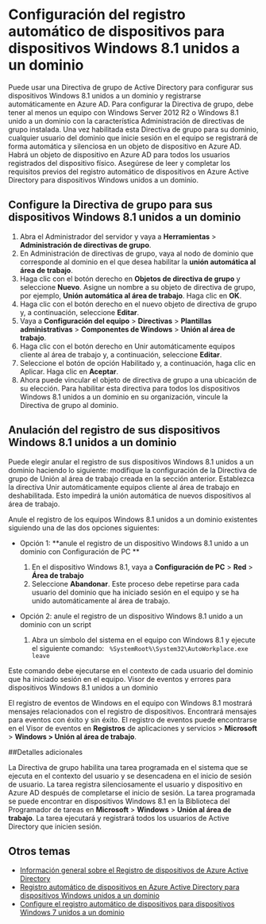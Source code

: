 <properties
	pageTitle="Configure el registro automático de dispositivos para dispositivos Windows 8.1 unidos a un dominio| Microsoft Azure"
	description="Pasos para configurar la Directiva de grupo a fin de registrar automáticamente dispositivos Windows 8.1 unidos a un dominio en Azure AD."
	services="active-directory"
	documentationCenter=""
	authors="femila"
	manager="stevenpo"
	editor=""/>

<tags
	ms.service="active-directory"
	ms.workload="identity"
	ms.tgt_pltfrm="na"
	ms.devlang="na"
	ms.topic="article"
	ms.date="11/24/2015"
	ms.author="femila"/>

# Configuración del registro automático de dispositivos para dispositivos Windows 8.1 unidos a un dominio

Puede usar una Directiva de grupo de Active Directory para configurar sus dispositivos Windows 8.1 unidos a un dominio y registrarse automáticamente en Azure AD. Para configurar la Directiva de grupo, debe tener al menos un equipo con Windows Server 2012 R2 o Windows 8.1 unido a un dominio con la característica Administración de directivas de grupo instalada. Una vez habilitada esta Directiva de grupo para su dominio, cualquier usuario del dominio que inicie sesión en el equipo se registrará de forma automática y silenciosa en un objeto de dispositivo en Azure AD. Habrá un objeto de dispositivo en Azure AD para todos los usuarios registrados del dispositivo físico. Asegúrese de leer y completar los requisitos previos del registro automático de dispositivos en Azure Active Directory para dispositivos Windows unidos a un dominio.

## Configure la Directiva de grupo para sus dispositivos Windows 8.1 unidos a un dominio

1. Abra el Administrador del servidor y vaya a **Herramientas** > **Administración de directivas de grupo**.
2. En Administración de directivas de grupo, vaya al nodo de dominio que corresponde al dominio en el que desea habilitar la **unión automática al área de trabajo**.
3. Haga clic con el botón derecho en **Objetos de directiva de grupo** y seleccione **Nuevo**. Asigne un nombre a su objeto de directiva de grupo, por ejemplo, **Unión automática al área de trabajo**. Haga clic en **OK**.
4. Haga clic con el botón derecho en el nuevo objeto de directiva de grupo y, a continuación, seleccione **Editar**.
5. Vaya a **Configuración del equipo** > **Directivas** > **Plantillas administrativas** > **Componentes de Windows** > **Unión al área de trabajo**.
6. Haga clic con el botón derecho en Unir automáticamente equipos cliente al área de trabajo y, a continuación, seleccione **Editar**.
7. Seleccione el botón de opción Habilitado y, a continuación, haga clic en Aplicar. Haga clic en **Aceptar**.
8. Ahora puede vincular el objeto de directiva de grupo a una ubicación de su elección. Para habilitar esta directiva para todos los dispositivos Windows 8.1 unidos a un dominio en su organización, vincule la Directiva de grupo al dominio.

## Anulación del registro de sus dispositivos Windows 8.1 unidos a un dominio

Puede elegir anular el registro de sus dispositivos Windows 8.1 unidos a un dominio haciendo lo siguiente: modifique la configuración de la Directiva de grupo de Unión al área de trabajo creada en la sección anterior. Establezca la directiva Unir automáticamente equipos cliente al área de trabajo en deshabilitada. Esto impedirá la unión automática de nuevos dispositivos al área de trabajo.

Anule el registro de los equipos Windows 8.1 unidos a un dominio existentes siguiendo una de las dos opciones siguientes:

* Opción 1: **anule el registro de un dispositivo Windows 8.1 unido a un dominio con Configuración de PC **
  1. En el dispositivo Windows 8.1, vaya a **Configuración de PC** > **Red** > **Área de trabajo**
  2. Seleccione **Abandonar**. Este proceso debe repetirse para cada usuario del dominio que ha iniciado sesión en el equipo y se ha unido automáticamente al área de trabajo.

* Opción 2: anule el registro de un dispositivo Windows 8.1 unido a un dominio con un script
  	1. Abra un símbolo del sistema en el equipo con Windows 8.1 y ejecute el siguiente comando: ` %SystemRoot%\System32\AutoWorkplace.exe leave`
   
Este comando debe ejecutarse en el contexto de cada usuario del dominio que ha iniciado sesión en el equipo. Visor de eventos y errores para dispositivos Windows 8.1 unidos a un dominio

El registro de eventos de Windows en el equipo con Windows 8.1 mostrará mensajes relacionados con el registro de dispositivos. Encontrará mensajes para eventos con éxito y sin éxito. El registro de eventos puede encontrarse en el Visor de eventos en **Registros** de aplicaciones y servicios > **Microsoft** > **Windows > Unión al área de trabajo**.

##Detalles adicionales

La Directiva de grupo habilita una tarea programada en el sistema que se ejecuta en el contexto del usuario y se desencadena en el inicio de sesión de usuario. La tarea registra silenciosamente el usuario y dispositivo en Azure AD después de completarse el inicio de sesión. La tarea programada se puede encontrar en dispositivos Windows 8.1 en la Biblioteca del Programador de tareas en **Microsoft** > **Windows** > **Unión al área de trabajo**. La tarea ejecutará y registrará todos los usuarios de Active Directory que inicien sesión.

## Otros temas
- [Información general sobre el Registro de dispositivos de Azure Active Directory](active-directory-conditional-access-device-registration-overview.md)
- [Registro automático de dispositivos en Azure Active Directory para dispositivos Windows unidos a un dominio](active-directory-conditional-access-automatic-device-registration.md)
- [Configure el registro automático de dispositivos para dispositivos Windows 7 unidos a un dominio](active-directory-conditional-access-automatic-device-registration-windows7.md)

<!---HONumber=AcomDC_1125_2015-->